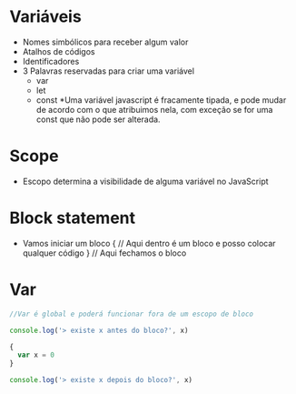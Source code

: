 # Variáveis

* Nomes simbólicos para receber algum valor
* Atalhos de códigos
* Identificadores
* 3 Palavras reservadas para criar uma variável
  * var
  * let
  * const
*Uma variável javascript é fracamente tipada, e pode mudar de acordo com o que atribuimos nela,
com exceção se for uma const que não pode ser alterada.

# Scope

* Escopo determina a visibilidade de alguma variável no JavaScript

# Block statement

* Vamos iniciar um bloco
{
 // Aqui dentro é um bloco e posso colocar qualquer código
} // Aqui fechamos o bloco




# Var
```js
//Var é global e poderá funcionar fora de um escopo de bloco

console.log('> existe x antes do bloco?', x)

{
  var x = 0 
}

console.log('> existe x depois do bloco?', x)

```

